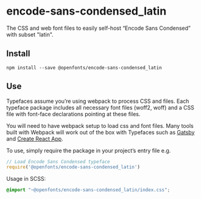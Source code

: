 
# encode-sans-condensed_latin

The CSS and web font files to easily self-host “Encode Sans Condensed” with subset "latin".

## Install

`npm install --save @openfonts/encode-sans-condensed_latin`

## Use

Typefaces assume you’re using webpack to process CSS and files. Each typeface
package includes all necessary font files (woff2, woff) and a CSS file with
font-face declarations pointing at these files.

You will need to have webpack setup to load css and font files. Many tools built
with Webpack will work out of the box with Typefaces such as [Gatsby](https://github.com/gatsbyjs/gatsby)
and [Create React App](https://github.com/facebookincubator/create-react-app).

To use, simply require the package in your project’s entry file e.g.

```javascript
// Load Encode Sans Condensed typeface
require('@openfonts/encode-sans-condensed_latin')
```

Usage in SCSS:
```scss
@import "~@openfonts/encode-sans-condensed_latin/index.css";
```
